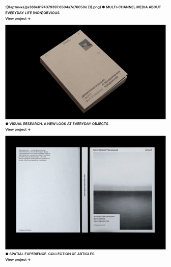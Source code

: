 ![Картинка](a386e6174379397.6504a7e76050e (1).png)
● MULTI-CHANNEL MEDIA ABOUT EVERYDAY LIFE (NON)OBVIOUS
<br>View project →

![Картинка2](d5ddfa166301245.6415e393200f2.png)
● VISUAL RESEARCH. A NEW LOOK AT EVERYDAY OBJECTS
<br>View project →

![Картинка3](70163f147344093.62c159325c859.png)
● SPATIAL EXPERIENCE. COLLECTION OF ARTICLES
<br>View project →

<style>
p {
font-family: 'Inter', sans-serif; font-size: 11px; line-height: 18px; font-weight: 560;"
}
</style>
